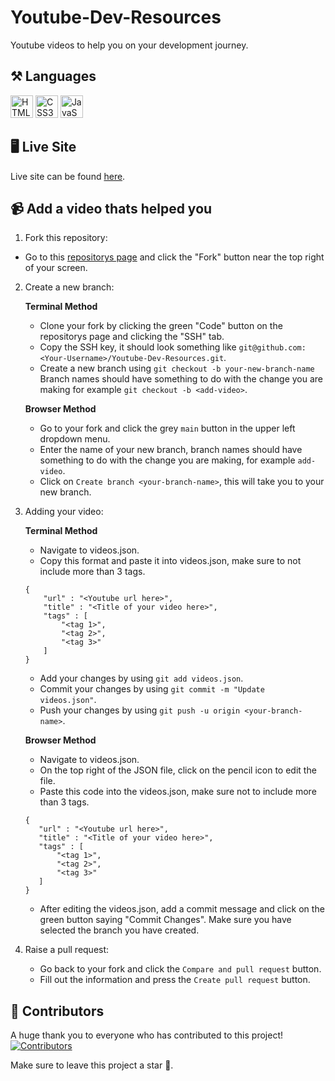 # Youtube-Dev-Resources
Youtube videos to help you on your development journey.

## ⚒️ Languages

<img src="https://raw.githubusercontent.com/danielcranney/readme-generator/main/public/icons/skills/html5-colored.svg" width="36" height="36" alt="HTML5" /> <img src="https://raw.githubusercontent.com/danielcranney/readme-generator/main/public/icons/skills/css3-colored.svg" width="36" height="36" alt="CSS3" /> <img src="https://raw.githubusercontent.com/danielcranney/readme-generator/main/public/icons/skills/javascript-colored.svg" width="36" height="36" alt="JavaScript" />

## 🖥️ Live Site

Live site can be found <a href="https://bsodoge.github.io/Youtube-Dev-Resources/">here</a>.

## 📹 Add a video thats helped you

 1. Fork this repository:

- Go to this <a href="https://github.com/Bsodoge/Youtube-Dev-Resources">repositorys page</a> and click the "Fork" button near the top right of your screen.

 2. Create a new branch: 

    **Terminal Method**

    - Clone your fork by clicking the green "Code" button on the repositorys page and clicking the "SSH" tab.
    - Copy the SSH key, it should look something like ```git@github.com:<Your-Username>/Youtube-Dev-Resources.git```.
    - Create a new branch using ```git checkout -b your-new-branch-name``` Branch names should have something to do with the change you are making for example ```git checkout -b <add-video>```.

    **Browser Method**

    - Go to your fork and click the grey `main` button in the upper left dropdown menu.
    - Enter the name of your new branch, branch names should have something to do with the change you are making, for example ```add-video```.
    - Click on ```Create branch <your-branch-name>```, this will take you to your new branch.

3. Adding your video:

    **Terminal Method**
    
    - Navigate to videos.json.
    - Copy this format and paste it into videos.json, make sure to not include more than 3 tags.
    ```
    {
        "url" : "<Youtube url here>",
        "title" : "<Title of your video here>",
        "tags" : [
            "<tag 1>",
            "<tag 2>",
            "<tag 3>"
        ]
    }
    ```
    - Add your changes by using ```git add videos.json```.
    - Commit your changes by using ```git commit -m "Update videos.json"```.
    - Push your changes by using ```git push -u origin <your-branch-name>```.

    **Browser Method**

    - Navigate to videos.json.
    - On the top right of the JSON file, click on the pencil icon to edit the file.
    - Paste this code into the videos.json, make sure not to include more than 3 tags.
     ```
    {
        "url" : "<Youtube url here>",
        "title" : "<Title of your video here>",
        "tags" : [
            "<tag 1>",
            "<tag 2>",
            "<tag 3>"
        ]
    }
    ```
    - After editing the videos.json, add a commit message and click on the green button saying "Commit Changes". Make sure you have selected the branch you have created.

4. Raise a pull request:

    - Go back to your fork and click the `Compare and pull request` button.
    - Fill out the information and press the `Create pull request` button.

## 💪 Contributors

A huge thank you to everyone who has contributed to this project!
[![Contributors](https://contrib.rocks/image?repo=Bsodoge/Youtube-Dev-Resources)](https://github.com/Bsodoge/Youtube-Dev-Resources/graphs/contributors)


Make sure to leave this project a star 🌟.

